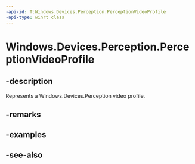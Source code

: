 ----api-id: T:Windows.Devices.Perception.PerceptionVideoProfile
-api-type: winrt class
---<!-- Class syntax.public class PerceptionVideoProfile : Windows.Devices.Perception.IPerceptionVideoProfile--># Windows.Devices.Perception.PerceptionVideoProfile## -descriptionRepresents a Windows.Devices.Perception video profile.## -remarks## -examples## -see-also